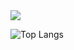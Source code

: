 
<img src="https://capsule-render.vercel.app/api?type=waving&color=B0E0E6&height=300&section=header&text=Welecome&fontSize=150" />

![Top Langs](https://github-readme-stats.vercel.app/api/top-langs/?username=Hyeongmin1225)



<!--
**Hyeongmin1225/Hyeongmin1225** is a ✨ _special_ ✨ repository because its `README.md` (this file) appears on your GitHub profile.

Here are some ideas to get you started:

- 🔭 I’m currently working on ...
- 🌱 I’m currently learning ...
- 👯 I’m looking to collaborate on ...
- 🤔 I’m looking for help with ...
- 💬 Ask me about ...
- 📫 How to reach me: ...
- 😄 Pronouns: ...
- ⚡ Fun fact: ...
-->
